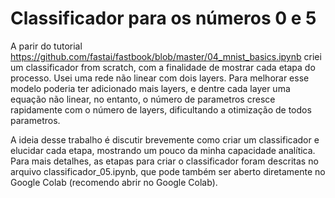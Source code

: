 # Classificador para os números 0 e 5

A parir do tutorial https://github.com/fastai/fastbook/blob/master/04_mnist_basics.ipynb criei um classificador from scratch, com a finalidade de mostrar cada etapa do processo. Usei uma rede não linear com dois layers. Para melhorar esse modelo poderia ter adicionado mais layers, e dentre cada layer uma equação não linear, no entanto, o número de parametros cresce rapidamente com o número de layers, dificultando a otimização de todos parametros. 

A ideia desse trabalho é discutir brevemente como criar um classificador e elucidar cada etapa, mostrando um pouco da minha capacidade analítica.
Para mais detalhes, as etapas para criar o classificador foram descritas no arquivo classificador_05.ipynb, que pode também ser aberto diretamente no Google Colab (recomendo abrir no Google Colab). 
